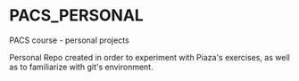 # PACS_PERSONAL
PACS course - personal projects

Personal Repo created in order to experiment with Piaza's exercises, as well as to familiarize with git's environment.
